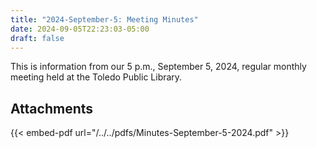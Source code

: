 ```yaml
---
title: "2024-September-5: Meeting Minutes"
date: 2024-09-05T22:23:03-05:00
draft: false
---
```

This is information from our 5 p.m., September 5, 2024, regular monthly meeting held at the Toledo Public Library. 
 
## Attachments

{{< embed-pdf url="/../../pdfs/Minutes-September-5-2024.pdf" >}}
